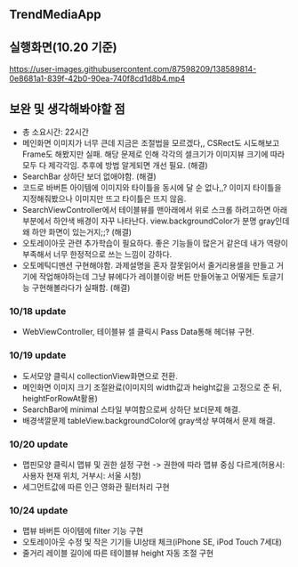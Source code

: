 ## TrendMediaApp

## 실행화면(10.20 기준)

https://user-images.githubusercontent.com/87598209/138589814-0e8681a1-839f-42b0-90ea-740f8cd1d8b4.mp4





## 보완 및 생각해봐야할 점
* 총 소요시간: 22시간
* 메인화면 이미지가 너무 큰데 지금은 조절법을 모르겠다,, CSRect도 시도해보고 Frame도 해봤지만 실패. 해당 문제로 인해 각각의 셀크기가 이미지뷰 크기에 따라 모두 다 제각각임. 추후에 방법 알게되면 개선 필요. (해결)
* SearchBar 상하단 보더 없애야함. (해결)
* 코드로 바버튼 아이템에 이미지와 타이틀을 동시에 달 순 없나,,? 이미지 타이틀을 지정해줘봤으나 이미지만 뜨고 타이틀은 뜨지 않음.
* SearchViewController에서 테이블뷰를 맨아래에서 위로 스크롤 하려고하면 아래부분에서 하얀색 배경이 자꾸 나타난다. view.backgroundColor가 분명 gray인데 왜 하얀 화면이 있는거지;;? (해결)
* 오토레이아웃 관련 추가학습이 필요하다. 좋은 기능들이 많은거 같은데 내가 역량이 부족해서 너무 한정적으로 쓰는 느낌이 강하다.
* 오토메틱디멘션 구현해야함. 과제설명을 혼자 잘못읽어서 줄거리용셀을 만들고 거기에 작업해야하는데 그냥 뷰에다가 레이블이랑 버튼 만들어놓고 어떻게든 토글기능 구현해볼라다가 실패함. (해결)

### 10/18 update
* WebViewController, 테이블뷰 셀 클릭시 Pass Data통해 헤더뷰 구현.

### 10/19 update
* 도서모양 클릭시 collectionView화면으로 전환.
* 메인화면 이미지 크기 조절완료(이미지의 width값과 height값을 고정으로 준 뒤, heightForRowAt활용)
* SearchBar에 minimal 스타일 부여함으로써 상하단 보더문제 해결.
* 배경색깔문제 tableView.backgroundColor에 gray색상 부여해서 문제 해결.

### 10/20 update
* 맵핀모양 클릭시 맵뷰 및 권한 설정 구현 -> 권한에 따라 맵뷰 중심 다르게(허용시: 사용자 현재 위치, 거부시: 서울 시청)
* 세그먼트값에 따른 인근 영화관 필터처리 구현

### 10/24 update
* 맵뷰 바버튼 아이템에 filter 기능 구현
* 오토레이아웃 수정 및 작은 기기들 UI상태 체크(iPhone SE, iPod Touch 7세대)
* 줄거리 레이블 길이에 따른 테이블뷰 height 자동 조절 구현
